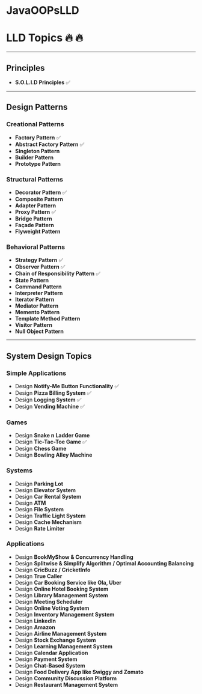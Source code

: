 # JavaOOPsLLD

# LLD Topics 🔥 🔥

---

## Principles
- **S.O.L.I.D Principles** ✅

---

## Design Patterns

### Creational Patterns
- **Factory Pattern** ✅
- **Abstract Factory Pattern** ✅
- **Singleton Pattern**
- **Builder Pattern**
- **Prototype Pattern**

### Structural Patterns
- **Decorator Pattern** ✅
- **Composite Pattern**
- **Adapter Pattern**
- **Proxy Pattern** ✅
- **Bridge Pattern**
- **Façade Pattern**
- **Flyweight Pattern**

### Behavioral Patterns
- **Strategy Pattern** ✅
- **Observer Pattern** ✅
- **Chain of Responsibility Pattern** ✅
- **State Pattern**
- **Command Pattern**
- **Interpreter Pattern**
- **Iterator Pattern**
- **Mediator Pattern**
- **Memento Pattern**
- **Template Method Pattern**
- **Visitor Pattern**
- **Null Object Pattern**

---

## System Design Topics

### Simple Applications
- Design **Notify-Me Button Functionality** ✅
- Design **Pizza Billing System** ✅
- Design **Logging System** ✅
- Design **Vending Machine** ✅

### Games
- Design **Snake n Ladder Game**
- Design **Tic-Tac-Toe Game**  ✅
- Design **Chess Game**
- Design **Bowling Alley Machine**

### Systems
- Design **Parking Lot**
- Design **Elevator System**
- Design **Car Rental System**
- Design **ATM**
- Design **File System**
- Design **Traffic Light System**
- Design **Cache Mechanism**
- Design **Rate Limiter**

### Applications
- Design **BookMyShow & Concurrency Handling**
- Design **Splitwise & Simplify Algorithm / Optimal Accounting Balancing**
- Design **CricBuzz / CricketInfo**
- Design **True Caller**
- Design **Car Booking Service like Ola, Uber**
- Design **Online Hotel Booking System**
- Design **Library Management System**
- Design **Meeting Scheduler**
- Design **Online Voting System**
- Design **Inventory Management System**
- Design **LinkedIn**
- Design **Amazon**
- Design **Airline Management System**
- Design **Stock Exchange System**
- Design **Learning Management System**
- Design **Calendar Application**
- Design **Payment System**
- Design **Chat-Based System**
- Design **Food Delivery App like Swiggy and Zomato**
- Design **Community Discussion Platform**
- Design **Restaurant Management System**

